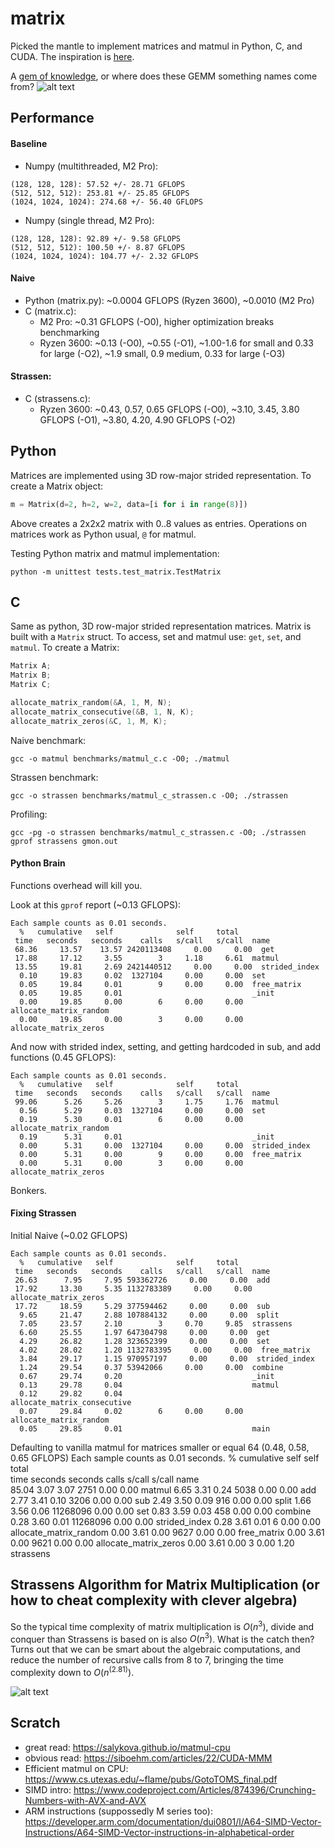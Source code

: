 # matrix

Picked the mantle to implement matrices and matmul in Python, C, and CUDA. The inspiration is [here](https://github.com/spikedoanz/matmul). 

A [gem of knowledge](https://www.cs.utexas.edu/~flame/pubs/GotoTOMS_final.pdf), or where does these GEMM something names come from?
![alt text](images/matmul_naming.png)


## Performance

#### Baseline 
- Numpy (multithreaded, M2 Pro): 
```
(128, 128, 128): 57.52 +/- 28.71 GFLOPS
(512, 512, 512): 253.81 +/- 25.85 GFLOPS
(1024, 1024, 1024): 274.68 +/- 56.40 GFLOPS
```
- Numpy (single thread, M2 Pro):
```
(128, 128, 128): 92.89 +/- 9.58 GFLOPS
(512, 512, 512): 100.50 +/- 8.87 GFLOPS
(1024, 1024, 1024): 104.77 +/- 2.32 GFLOPS
```

#### Naive
- Python (matrix.py): ~0.0004 GFLOPS (Ryzen 3600), ~0.0010 (M2 Pro)
- C      (matrix.c): 
  - M2 Pro: ~0.31 GFLOPS (-O0), higher optimization breaks benchmarking
  - Ryzen 3600: ~0.13 (-O0), ~0.55 (-O1), ~1.00-1.6 for small and 0.33 for large (-O2), ~1.9 small, 0.9 medium, 0.33 for large (-O3)

#### Strassen:
- C      (strassens.c):
  - Ryzen 3600: ~0.43, 0.57, 0.65 GFLOPS (-O0), ~3.10, 3.45, 3.80 GFLOPS (-O1), ~3.80, 4.20, 4.90 GFLOPS (-O2)  


## Python

Matrices are implemented using 3D row-major strided representation. To create a Matrix object:

```python
m = Matrix(d=2, h=2, w=2, data=[i for i in range(8)])
```

Above creates a 2x2x2 matrix with 0..8 values as entries. Operations on matrices work as Python usual, `@` for matmul.

Testing Python matrix and matmul implementation:
```
python -m unittest tests.test_matrix.TestMatrix
```

## C

Same as python, 3D row-major strided representation matrices. Matrix is built with a `Matrix` struct. To access, set and matmul use: `get`, `set`, and `matmul`. To create a Matrix:

```C
Matrix A;
Matrix B;
Matrix C;

allocate_matrix_random(&A, 1, M, N);
allocate_matrix_consecutive(&B, 1, N, K);
allocate_matrix_zeros(&C, 1, M, K);
```

Naive benchmark:
```
gcc -o matmul benchmarks/matmul_c.c -O0; ./matmul
```

Strassen benchmark:
```
gcc -o strassen benchmarks/matmul_c_strassen.c -O0; ./strassen
```

Profiling:
```
gcc -pg -o strassen benchmarks/matmul_c_strassen.c -O0; ./strassen
gprof strassens gmon.out
```

#### Python Brain

Functions overhead will kill you. 

Look at this `gprof` report (~0.13 GFLOPS):
```
Each sample counts as 0.01 seconds.
  %   cumulative   self              self     total           
 time   seconds   seconds    calls   s/call   s/call  name    
 68.36     13.57    13.57 2420113408     0.00     0.00  get
 17.88     17.12     3.55        3     1.18     6.61  matmul
 13.55     19.81     2.69 2421440512     0.00     0.00  strided_index
  0.10     19.83     0.02  1327104     0.00     0.00  set
  0.05     19.84     0.01        9     0.00     0.00  free_matrix
  0.05     19.85     0.01                             _init
  0.00     19.85     0.00        6     0.00     0.00  allocate_matrix_random
  0.00     19.85     0.00        3     0.00     0.00  allocate_matrix_zeros
```

And now with strided index, setting, and getting hardcoded in sub, and add functions (0.45 GFLOPS):
```
Each sample counts as 0.01 seconds.
  %   cumulative   self              self     total           
 time   seconds   seconds    calls   s/call   s/call  name    
 99.06      5.26     5.26        3     1.75     1.76  matmul
  0.56      5.29     0.03  1327104     0.00     0.00  set
  0.19      5.30     0.01        6     0.00     0.00  allocate_matrix_random
  0.19      5.31     0.01                             _init
  0.00      5.31     0.00  1327104     0.00     0.00  strided_index
  0.00      5.31     0.00        9     0.00     0.00  free_matrix
  0.00      5.31     0.00        3     0.00     0.00  allocate_matrix_zeros
```

Bonkers.

#### Fixing Strassen 

Initial Naive (~0.02 GFLOPS)
```
Each sample counts as 0.01 seconds.
  %   cumulative   self              self     total           
 time   seconds   seconds    calls   s/call   s/call  name    
 26.63      7.95     7.95 593362726     0.00     0.00  add
 17.92     13.30     5.35 1132783389     0.00     0.00  allocate_matrix_zeros
 17.72     18.59     5.29 377594462     0.00     0.00  sub
  9.65     21.47     2.88 107884132     0.00     0.00  split
  7.05     23.57     2.10        3     0.70     9.85  strassens
  6.60     25.55     1.97 647304798     0.00     0.00  get
  4.29     26.82     1.28 323652399     0.00     0.00  set
  4.02     28.02     1.20 1132783395     0.00     0.00  free_matrix
  3.84     29.17     1.15 970957197     0.00     0.00  strided_index
  1.24     29.54     0.37 53942066     0.00     0.00  combine
  0.67     29.74     0.20                             _init
  0.13     29.78     0.04                             matmul
  0.12     29.82     0.04                             allocate_matrix_consecutive
  0.07     29.84     0.02        6     0.00     0.00  allocate_matrix_random
  0.05     29.85     0.01                             main
```

Defaulting to vanilla matmul for matrices smaller or equal 64 (0.48, 0.58, 0.65 GFLOPS)
Each sample counts as 0.01 seconds.
  %   cumulative   self              self     total           
 time   seconds   seconds    calls   s/call   s/call  name    
 85.04      3.07     3.07     2751     0.00     0.00  matmul
  6.65      3.31     0.24     5038     0.00     0.00  add
  2.77      3.41     0.10     3206     0.00     0.00  sub
  2.49      3.50     0.09      916     0.00     0.00  split
  1.66      3.56     0.06 11268096     0.00     0.00  set
  0.83      3.59     0.03      458     0.00     0.00  combine
  0.28      3.60     0.01 11268096     0.00     0.00  strided_index
  0.28      3.61     0.01        6     0.00     0.00  allocate_matrix_random
  0.00      3.61     0.00     9627     0.00     0.00  free_matrix
  0.00      3.61     0.00     9621     0.00     0.00  allocate_matrix_zeros
  0.00      3.61     0.00        3     0.00     1.20  strassens

## Strassens Algorithm for Matrix Multiplication (or how to cheat complexity with clever algebra)

So the typical time complexity of matrix multiplication is $O(n^3)$, divide and conquer than Strassens is based on is also $O(n^3)$. What is the catch then? Turns out that we can be smart about the algebraic computations, and reduce the number of recursive calls from 8 to 7, bringing the time complexity down to $O(n^(2.81))$.

![alt text](images/strassens.png)

## Scratch

- great read: https://salykova.github.io/matmul-cpu
- obvious read: https://siboehm.com/articles/22/CUDA-MMM
- Efficient matmul on CPU: https://www.cs.utexas.edu/~flame/pubs/GotoTOMS_final.pdf
- SIMD intro: https://www.codeproject.com/Articles/874396/Crunching-Numbers-with-AVX-and-AVX
- ARM instructions (suppossedly M series too): https://developer.arm.com/documentation/dui0801/l/A64-SIMD-Vector-Instructions/A64-SIMD-Vector-instructions-in-alphabetical-order
